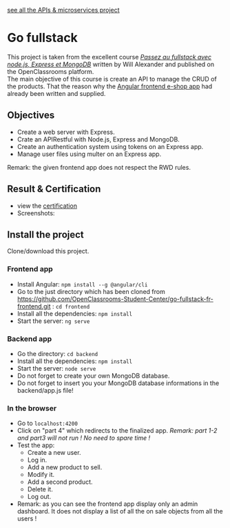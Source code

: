 [see all the APIs & microservices project](https://github.com/s-manguy/projects/tree/main/APIs-microservices)  

# Go fullstack

This project is taken from the excellent course [*Passez au fullstack avec node.js, Express et MongoDB*](https://openclassrooms.com/fr/courses/6390246-passez-au-full-stack-avec-node-js-express-et-mongodb) written by Will Alexander and published on the OpenClassrooms platform.   
The main objective of this course is create an API to manage the CRUD of the products. That the reason why the [Angular frontend e-shop app](https://github.com/OpenClassrooms-Student-Center/go-fullstack-v3-fr) had already been written and supplied.

## Objectives
* Create a web server with Express.
* Crate an APIRestful with Node.js, Express and MongoDB.
* Create an authentication system using tokens on an Express app.
* Manage user files using multer on an Express app. 

Remark: the given frontend app does not respect the RWD rules.

## Result & Certification
* view the [certification](https://github.com/s-manguy/diploma/blob/main/WEB-DEVELOPPER/certificate-node-express-mongodb-6767157116.pdf)
* Screenshots:  
  []()  []()  []()  []()  []()

## Install the project
Clone/download this project.  

### Frontend app
* Install Angular: `npm install --g @angular/cli`
* Go to the just directory which has been cloned from https://github.com/OpenClassrooms-Student-Center/go-fullstack-fr-frontend.git : `cd frontend`
* Install all the dependencies: `npm install`
* Start the server: `ng serve`  

### Backend app
* Go the directory: `cd backend`
* Install all the dependencies: `npm install`
* Start the server: `node serve`  
* Do not forget to create your own MongoDB database.
* Do not forget to insert you your MongoDB database informations in the backend/app.js file!

### In the browser
* Go to `localhost:4200`
* Click on "part 4" which redirects to the finalized app. *Remark: part 1-2 and part3 will not run ! No need to spare time !*  
* Test the app:
  * Create a new user.
  * Log in.
  * Add a new product to sell.
  * Modify it.
  * Add a second product.
  * Delete it.
  * Log out.
* Remark: as you can see the frontend app display only an admin dashboard. It does not display a list of all the on sale objects from all the users !
